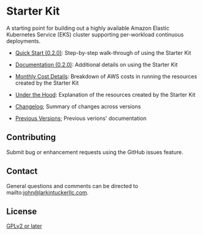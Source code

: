 # Starter Kit

A starting point for building out a highly available Amazon Elastic Kubernetes Service (EKS) cluster supporting per-workload continuous deployments.

- [Quick Start (0.2.0)](quick-start-0-2-0): Step-by-step walk-through of using the Starter Kit

- [Documentation (0.2.0)](documentation-0-2-0): Additional details on using the Starter Kit

- [Monthly Cost Details](cost-details): Breakdown of AWS costs in running the resources created by the Starter Kit

- [Under the Hood](under-hood): Explanation of the resources created by the Starter Kit

- [Changelog](changelog); Summary of changes across versions

- [Previous Versions](previous-versions); Previous verions' documentation

## Contributing

Submit bug or enhancement requests using the GitHub issues feature.

## Contact

General questions and comments can be directed to mailto:john@larkintuckerllc.com.

## License

[GPLv2 or later](https://www.gnu.org/licenses/gpl.html)
